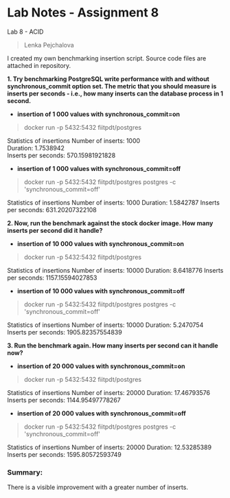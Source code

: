 ﻿
# Lab Notes - Assignment 8


Lab 8 - ACID
> Lenka Pejchalova

I created my own benchmarking insertion script. Source code files are attached in repository.

**1. Try benchmarking PostgreSQL write performance with and without synchronous_commit option set. The metric that you should measure is inserts per seconds - i.e., how many inserts can the database process in 1 second.**

- **insertion of 1 000 values with synchronous_commit=on**

> docker run -p 5432:5432 fiitpdt/postgres

Statistics of insertions
Number of inserts: 1000  
Duration: 1.7538942  
Inserts per seconds: 570.15981921828  


- **insertion of 1 000 values with synchronous_commit=off**


> docker run -p 5432:5432 fiitpdt/postgres postgres -c 'synchronous_commit=off'

Statistics of insertions
Number of inserts: 1000
Duration: 1.5842787
Inserts per seconds: 631.20207322108

**2. Now, run the benchmark against the stock docker image. How many inserts per second did it handle?**

- **insertion of 10 000 values with synchronous_commit=on**

> docker run -p 5432:5432 fiitpdt/postgres

Statistics of insertions
Number of inserts: 10000
Duration: 8.6418776
Inserts per seconds: 1157.15594027853

- **insertion of 10 000 values with synchronous_commit=off**

> docker run -p 5432:5432 fiitpdt/postgres postgres -c 'synchronous_commit=off'

Statistics of insertions
Number of inserts: 10000
Duration: 5.2470754
Inserts per seconds: 1905.82357554839


**3. Run the benchmark again. How many inserts per second can it handle now?**

- **insertion of 20 000 values with synchronous_commit=on** 

>  docker run -p 5432:5432 fiitpdt/postgres

Statistics of insertions
Number of inserts: 20000
Duration: 17.46793576
Inserts per seconds: 1144.95497778267

- **insertion of 20 000 values with synchronous_commit=off**

> docker run -p 5432:5432 fiitpdt/postgres postgres -c 'synchronous_commit=off'

Statistics of insertions
Number of inserts: 20000
Duration: 12.53285389
Inserts per seconds: 1595.80572593749


### Summary:
There is a visible improvement with a greater number of inserts.
